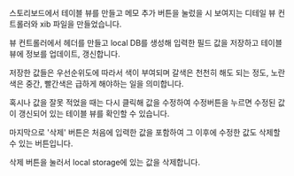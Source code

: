 스토리보드에서 테이블 뷰를 만들고 메모 추가 버튼을 눌렀을 시 보여지는 디테일 뷰 컨트롤러와 xib 파일을 만들었습니다.

뷰 컨트롤러에서 헤더를 만들고 local DB를 생성해 입력한 필드 값을 저장하고 테이블 뷰에 정보를 업데이트, 갱신합니다.

저장한 값들은 우선순위도에 따라서 색이 부여되며 갈색은 천천히 해도 되는 정도, 노란색은 중간, 빨간색은 급하게 해야하는 일을 의미합니다.

혹시나 값을 잘못 적었을 때는 다시 클릭해 값을 수정하여 수정버튼을 누르면 수정된 값이 갱신되어 있는 테이블 뷰를 확인할 수 있습니다.

마지막으로 '삭제' 버튼은 처음에 입력한 값을 포함하여 그 이후에 수정한 값도 삭제할 수 있는 버튼입니다. 

삭제 버튼을 눌러서 local storage에 있는 값을 삭제합니다.

